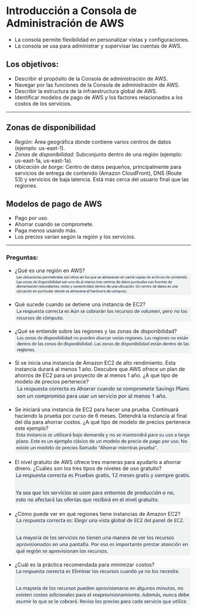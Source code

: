 # Introducción a Consola de Administración de AWS

- La consola permite flexibilidad en personalizar vistas y configuraciones.
- La consola se usa para administrar y supervisar las cuentas de AWS.

## Los objetivos:

- Describir el propósito de la Consola de administración de AWS.
- Navegar por las funciones de la Consola de administración de AWS.
- Describir la estructura de la infraestructura global de AWS.
- Identificar modelos de pago de AWS y los factores relacionados a los costos de los servicios.

---

## Zonas de disponibilidad

- *Región:* Área geográfica donde contiene varios centros de datos (ejemplo: us-east-1).
- *Zonas de disponibilidad:* Subconjunto dentro de una región (ejemplo: us-east-1a, us-east-1a).
- *Ubicación de borge:* Centro de datos pequeños, principalmente para servicios de entrega de contenido (Amazon CloudFront), DNS (Route 53) y servicios de baja latencia. Está más cerca del usuario final que las regiones. 

## Modelos de pago de AWS

- Pago por uso.
- Ahorrar cuando se compromete.
- Paga menos usando más.
- Los precios varían según la región y los servicios.

---

### Preguntas:

+ ¿Qué es una región en AWS?
![alt text](images/image.png)

+ Qué sucede cuando se detiene una instancia de EC2?
![alt text](images/image-1.png)

+ ¿Qué se entiende sobre las regiones y las zonas de disponibilidad?
![alt text](images/image-2.png)

+ Si se inicia una instancia de Amazon EC2 de alto rendimiento. Esta instancia durará al menos 1 año. Descubre que AWS ofrece un plan de ahorros de EC2 para un proyecto de al menos 1 año. ¿A qué tipo de modelo de precios pertenece?
![alt text](images/image-3.png)

+ Se iniciará una instancia de EC2 para hacer una prueba. Continuará haciendo la prueba por curso de 6 meses. Detendrá la instancia al final del día para ahorrar costos. ¿A qué tipo de modelo de precios pertenece este ejemplo?
![alt text](images/image-4.png)

+ El nivel gratuito de AWS ofrece tres maneras para ayudarlo a ahorrar dinero. ¿Cuáles son los tres tipos de niveles de uso gratuito?
![alt text](images/image-5.png)

+ ¿Cómo puede ver en qué regiones tiene instancias de Amazon EC2?
![alt text](images/image-6.png)

+ ¿Cuál es la práctica recomendada para minimizar costos?
![alt text](images/image-7.png)